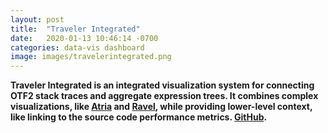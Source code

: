 ```yaml
---
layout: post
title:  "Traveler Integrated"
date:   2020-01-13 10:46:14 -0700
categories: data-vis dashboard
image: images/travelerintegrated.png
---
```


**Traveler Integrated is an integrated visualization system for connecting OTF2 stack traces and aggregate expression trees. It combines complex visualizations, like [Atria](/people/kawilliams/hpc/data-vis/2020/01/13/atria.html) and [Ravel](http://hdc.cs.arizona.edu/people/kisaacs/), while providing lower-level context, like linking to the source code performance metrics. [GitHub](https://github.com/alex-r-bigelow/traveler-integrated).**
